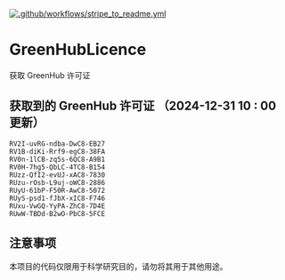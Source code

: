 [![.github/workflows/stripe_to_readme.yml](https://github.com/zjx-kimi/GreenHubLicence/actions/workflows/stripe_to_readme.yml/badge.svg)](https://github.com/zjx-kimi/GreenHubLicence/actions/workflows/stripe_to_readme.yml)
# GreenHubLicence
获取 GreenHub 许可证
## 获取到的 GreenHub 许可证 （2024-12-31 10 : 00 更新）
```
RV2I-uvRG-ndba-DwC8-EB27
RV1B-diKi-Rrf9-egC8-38FA
RV0n-1lCB-zq5s-6QC8-A9B1
RV0H-7hg5-QbLC-4TC8-B154
RUzz-QfI2-evUJ-xAC8-7830
RUzu-rOsb-L9uj-oWC8-2886
RUyU-61bP-F50R-AwC8-5072
RUyS-psd1-fJbX-xIC8-F746
RUxu-VwGQ-YyPA-ZhC8-7D4E
RUwW-TBDd-B2wO-PbC8-5FCE
```

## 注意事项

本项目的代码仅限用于科学研究目的，请勿将其用于其他用途。


